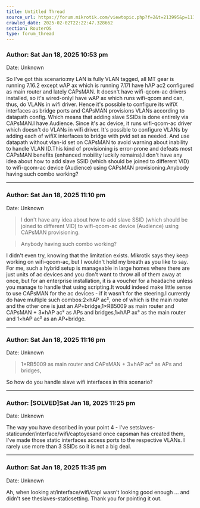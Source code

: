 ```yaml
---
title: Untitled Thread
source_url: https://forum.mikrotik.com/viewtopic.php?f=2&t=213995&p=1119977&amp;sid=95d2ad7b015c638d004fc75a15c077b1#p1119977
crawled_date: 2025-02-02T22:22:47.328662
section: RouterOS
type: forum_thread
---
```


### Author: Sat Jan 18, 2025 10:53 pm
Date: Unknown

So I've got this scenario:my LAN is fully VLAN tagged, all MT gear is running 7.16.2 except wAP ax which is running 7.17I have hAP ac2 configured as main router and lately CAPsMAN. It doesn't have wifi-qcom-ac drivers installed, so it's wired-onlyI have wAP ax which runs wifi-qcom and can, thus, do VLANs in wifi driver. Hence it's possible to configure its wifiX interfaces as bridge ports and CAPsMAN provisions VLANs according to datapath config. Which means that adding slave SSIDs is done entirely via CAPsMAN.I have Audience. Since it's ac device, it runs wifi-qcom-ac driver which doesn't do VLANs in wifi driver. It's possible to configure VLANs by adding each of wifiX interfaces to bridge with pvid set as needed. And use datapath without vlan-id set on CAPsMAN to avoid warning about inability to handle VLAN ID.This kind of provisioning is error-prone and defeats most CAPsMAN benefits (enhanced mobility luckily remains).I don't have any idea about how to add slave SSID (which should be joined to different VID) to wifi-qcom-ac device (Audience) using CAPsMAN provisioning.Anybody having such combo working?


---
### Author: Sat Jan 18, 2025 11:10 pm
Date: Unknown

> I don't have any idea about how to add slave SSID (which should be joined to different VID) to wifi-qcom-ac device (Audience) using CAPsMAN provisioning.

> Anybody having such combo working?

I didn't even try, knowing that the limitation exists. Mikrotik says they keep working on wifi-qcom-ac, but I wouldn't hold my breath as you like to say. For me, such a hybrid setup is manageable in large homes where there are just units of ac devices and you don't want to throw all of them away at once, but for an enterprise installation, it is a voucher for a headache unless you manage to handle that using scripting.It would indeed make little sense to use CAPsMAN for the ac devices - if it wasn't for the steering.I currently do have multiple such combos:2×hAP ac², one of which is the main router and the other one is just an AP+bridge,1×RB5009 as main router and CAPsMAN + 3×hAP ac² as APs and bridges,1×hAP ax³ as the main router and 1×hAP ac² as an AP+bridge.


---
### Author: Sat Jan 18, 2025 11:16 pm
Date: Unknown

> 1×RB5009 as main router and CAPsMAN + 3×hAP ac² as APs and bridges,

So how do you handle slave wifi interfaces in this scenario?


---
### Author: [SOLVED]Sat Jan 18, 2025 11:25 pm
Date: Unknown

The way you have described in your point 4  - I've setslaves-staticunder/interface/wifi/captoyesand once capsman has created them, I've made those static interfaces access ports to the respective VLANs. I rarely use more than 3 SSIDs so it is not a big deal.


---
### Author: Sat Jan 18, 2025 11:35 pm
Date: Unknown

Ah, when looking at/interface/wifi/capI wasn't looking good enough ... and didn't see theslaves-staticsetting. Thank you for pointing it out.

